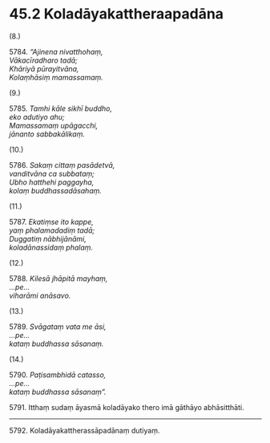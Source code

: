 

# 45.2 Koladāyakattheraapadāna



(8.)

5784\. _“Ajinena nivatthohaṃ,_  
_Vākacīradharo tadā;_  
_Khāriyā pūrayitvāna,_  
_Kolaṃhāsiṃ mamassamaṃ._  


(9.)

5785\. _Tamhi kāle sikhī buddho,_  
_eko adutiyo ahu;_  
_Mamassamaṃ upāgacchi,_  
_jānanto sabbakālikaṃ._  


(10.)

5786\. _Sakaṃ cittaṃ pasādetvā,_  
_vanditvāna ca subbataṃ;_  
_Ubho hatthehi paggayha,_  
_kolaṃ buddhassadāsahaṃ._  


(11.)

5787\. _Ekatiṃse ito kappe,_  
_yaṃ phalamadadiṃ tadā;_  
_Duggatiṃ nābhijānāmi,_  
_koladānassidaṃ phalaṃ._  


(12.)

5788\. _Kilesā jhāpitā mayhaṃ,_  
_…pe…_  
_viharāmi anāsavo._  


(13.)

5789\. _Svāgataṃ vata me āsi,_  
_…pe…_  
_kataṃ buddhassa sāsanaṃ._  


(14.)

5790\. _Paṭisambhidā catasso,_  
_…pe…_  
_kataṃ buddhassa sāsanaṃ”._  


5791\. Itthaṃ sudaṃ āyasmā koladāyako thero imā gāthāyo abhāsitthāti.

---

5792\. Koladāyakattherassāpadānaṃ dutiyaṃ.





